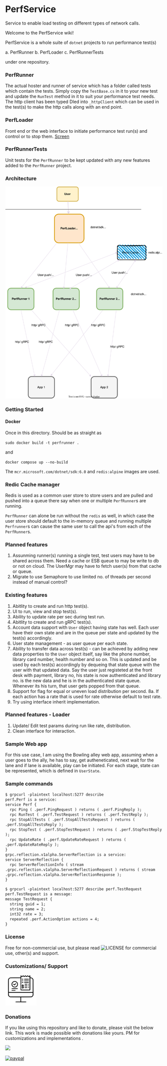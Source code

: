# PerfService
Service to enable load testing on different types of network calls.

Welcome to the PerfService wiki!

PerfService is a whole suite of `dotnet` projects to run performance test(s)

a. PerfRunner
b. PerfLoader
c. PerfRunnerTests

under one repository.

### PerfRunner
The actual hoster and runner of service which has a folder called tests which contain the tests. Simply copy the `TestBase.cs` in it to your new test and update the `RunTest` method in it to suit your performance test needs. The http client has been typed DIed into `_httpClient` which can be used in the test(s) to make the http calls along with an end point.

### PerfLoader
Front end or the web interface to initiate performance test run(s) and control or to stop them.
<a href="PerfLoader.png" target="_blank">Screen</a>

### PerfRunnerTests
Unit tests for the `PerfRunner` to be kept updated with any new features added to the `PerfRunner` project.

### Architecture
![Architecture](Architecture.svg)

### Getting Started
#### Docker
Once in this directory. Should be as straight as 

`sudo docker build -t perfrunner .`

and

`docker compose up --no-build`

The `mcr.microsoft.com/dotnet/sdk:6.0` and `redis:alpine` images are used.

### Redic Cache manager
Redis is used as a common user store to store users and are pulled and pushed into a queue there say when one or multiple `PerfRunner`s are running.

`PerfRunner` can alone be run without the `redis` as well, in which case the user store should default to the in-memory queue and running multiple `Perfrunner`s can cause the same user to call the api's from each of the `PerfRunner`s.

### Planned features
1. Assunming runner(s) running a single test, test users may have to be shared across them. Need a cache or ESB queue to may be write to db or not on cloud. The UserMgr may have to fetch user(s) from that cache or queue.
2. Migrate to use Semaphore to use limited no. of threads per second instead of manual control?

### Existing features
1. Abitlity to create and run http test(s).
2. UI to run, view and stop test(s).
3. Ability to update rate per sec during test run.
4. Abitlity to create and run gRPC test(s).
5. Account data support with `User` object having state has well. Each user have their own state and are in the queue per state and updated by the test(s) accordingly.
6. User state management - as user queue per each state.
7. Ability to transfer data across test(s) - can be achieved by adding new data properties to the `User` object itself, say like the phone number, library card number, health number and so on. This is updated and be used by each test(s) accordingly by dequeing that state queue with the user with that updated data. Say the user just registeted at the front desk with payment, library no, his state is now authenticated and library no. is the new data and he is in the authenticated state queue. Whenever its his turn, that user gets popped from that queue. 
8. Support for flag for equal or uneven load distribution per second.
8a. If each action has a rate that is used for rate otherwise default to test rate.
9. Try using interface inherit implementation.

### Planned features - Loader
1. Update/ Edit test params during run like rate, distribution.
2. Clean interface for interaction.

### Sample Web app
For this use case, I am using the Bowling alley web app, assuming when a user goes to the ally, he has to say, get autheneticated, next wait for the lane and if lane is available, play can be initiated. For each stage, state can be represented, which is defined in `UserState`.

### Sample commands
```
$ grpcurl -plaintext localhost:5277 describe
perf.Perf is a service:
service Perf {
  rpc Ping ( .perf.PingRequest ) returns ( .perf.PingReply );
  rpc RunTest ( .perf.TestRequest ) returns ( .perf.TestReply );
  rpc StopAllTests ( .perf.StopAllTestsRequest ) returns ( .perf.StopAllTestsReply );
  rpc StopTest ( .perf.StopTestRequest ) returns ( .perf.StopTestReply );
  rpc UpdateRate ( .perf.UpdateRateRequest ) returns ( .perf.UpdateRateReply );
}
grpc.reflection.v1alpha.ServerReflection is a service:
service ServerReflection {
  rpc ServerReflectionInfo ( stream .grpc.reflection.v1alpha.ServerReflectionRequest ) returns ( stream .grpc.reflection.v1alpha.ServerReflectionResponse );
}
```

```
$ grpcurl -plaintext localhost:5277 describe perf.TestRequest
perf.TestRequest is a message:
message TestRequest {
  string guid = 1;
  string name = 2;
  int32 rate = 3;
  repeated .perf.ActionOption actions = 4;
}
```
### License
Free for non-commercial use, but please read ![LICENSE](LICENSE) for commercial use, other(s) and support.

### Customizations/ Support
<a href="https://sites.google.com/view/garden-systems" target="_blank"><img src="Garden-Systems-logos_transparent.svg" style="width:100px;height:100px"></a>

### Donations
If you like using this repository and like to donate, please visit the below link. This work is made possible with donations like yours. PM for customizations and implementations .

<a href="https://www.buymeacoffee.com/ragavendra"><img src="https://img.buymeacoffee.com/button-api/?text=Buy me a pop&emoji=🥃&slug=ragavendra&button_colour=FFDD00&font_colour=000000&font_family=Cookie&outline_colour=000000&coffee_colour=ffffff" /></a>

[![paypal](https://www.paypalobjects.com/en_US/i/btn/btn_donateCC_LG.gif)](https://www.paypal.com/cgi-bin/webscr?cmd=_s-xclick&hosted_button_id=ZKRHDCLG22EJA)
